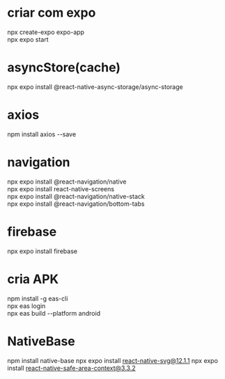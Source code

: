 # criar com expo 
npx create-expo expo-app <br/>
npx expo start

# asyncStore(cache)
npx expo install @react-native-async-storage/async-storage

# axios
npm install axios --save

# navigation
npx expo install @react-navigation/native<br/>
npx expo install react-native-screens<br/>
npx expo install @react-navigation/native-stack<br/>
npx expo install @react-navigation/bottom-tabs<br/>

# firebase
npx expo install firebase

# cria APK
npm install -g eas-cli <br/>
npx eas login <br/>
npx eas build --platform android


# NativeBase
npm install native-base
npx expo install react-native-svg@12.1.1
npx expo install react-native-safe-area-context@3.3.2